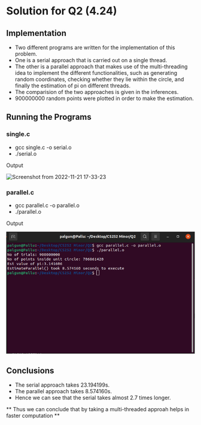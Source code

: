 # Solution for Q2 (4.24)

## Implementation
- Two different programs are written for the implementation of this problem.
- One is a serial approach that is carried out on a single thread.
- The other is a parallel approach that makes use of the multi-threading idea to implement the different functionalities, such as generating random      coordinates, checking whether they lie within the circle, and finally the estimation of pi on different threads.
- The comparision of the two approaches is given in the inferences.
- 900000000 random points were plotted in order to make the estimation.

## Running the Programs
### single.c
- gcc single.c -o serial.o
- ./serial.o

Output

![Screenshot from 2022-11-21 17-33-23](https://user-images.githubusercontent.com/79468881/202982289-a1a2a02e-cba1-4cac-82f3-4f47b7906c30.png)

### parallel.c
- gcc parallel.c -o parallel.o
- ./parallel.o

Output

 ![file:///home/palgun/Pictures/Screenshot%20from%202022-11-21%2017-34-32.png](Images/Screenshot%20from%202022-11-21%2017-34-32.png)

## Conclusions
- The serial approach takes 23.194199s.
- The parallel approach takes 8.574160s.
- Hence we can see that the serial takes almost 2.7 times longer.

** Thus we can conclude that by taking a multi-threaded approah helps in faster computation **

